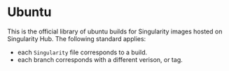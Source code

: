 # Ubuntu

This is the official library of ubuntu builds for Singularity images hosted on Singularity Hub. The following standard applies:

 - each `Singularity` file corresponds to a build.
 - each branch corresponds with a different verison, or tag. 

